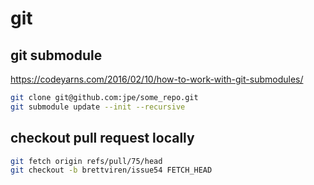 # git

## git submodule

https://codeyarns.com/2016/02/10/how-to-work-with-git-submodules/

```bash
git clone git@github.com:jpe/some_repo.git
git submodule update --init --recursive
```


## checkout pull request locally
```bash
git fetch origin refs/pull/75/head
git checkout -b brettviren/issue54 FETCH_HEAD
```
